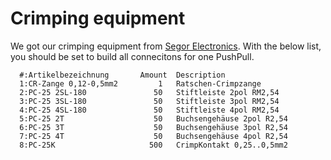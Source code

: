 ---
---

# Crimping equipment

We got our crimping equipment from [Segor Electronics](http://www.segor.de/). With the below list, you should be set to build all connecitons for one PushPull.

```
  #:Artikelbezeichnung       Amount  Description   
  1:CR-Zange 0,12-0,5mm2         1   Ratschen-Crimpzange        
  2:PC-25 2SL-180               50   Stiftleiste 2pol RM2,54    
  3:PC-25 3SL-180               50   Stiftleiste 3pol RM2,54    
  4:PC-25 4SL-180               50   Stiftleiste 4pol RM2,54    
  5:PC-25 2T                    50   Buchsengehäuse 2pol R2,54  
  6:PC-25 3T                    50   Buchsengehäuse 3pol R2,54  
  7:PC-25 4T                    50   Buchsengehäuse 4pol R2,54  
  8:PC-25K                     500   CrimpKontakt 0,25..0,5mm2  
```